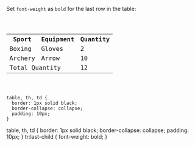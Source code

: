Set `font-weight` as `bold` for
the last row in the table:

<codeblock language="css" type="exercise" testMode="fixedInput">
<code>
<panel language="html">
<table>
  <tr>
    <th>Sport</th>
    <th>Equipment</th>
    <th>Quantity</th>
  </tr>
  <tr>
    <td>Boxing</td>
    <td>Gloves</td>
    <td>2</td>
  </tr>
  <tr>
    <td>Archery</td>
    <td>Arrow</td>
    <td>10</td>
  </tr>
  <tr>
    <td colspan="2">Total Quantity</td>
    <td>12</td>
  </tr>
</table>
</panel>
<panel language="css">
table, th, td {
  border: 1px solid black;
  border-collapse: collapse;
  padding: 10px;
}
</panel>
</code>

<solution>
table, th, td {
  border: 1px solid black;
  border-collapse: collapse;
  padding: 10px;
}
tr:last-child {
  font-weight: bold;
}
</solution>
</codeblock>